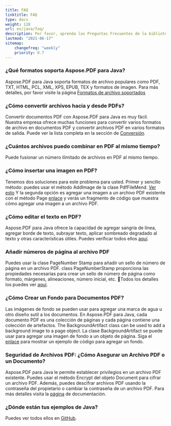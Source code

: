 ```yaml
---
title: FAQ 
linktitle: FAQ
type: docs
weight: 120
url: es/java/faq/
description: Por favor, aprenda las Preguntas Frecuentes de la biblioteca Aspose.PDF para Java.
lastmod: "2021-06-17"
sitemap:
    changefreq: "weekly"
    priority: 0.7
---
```


<div class="schema-faq-code" itemscope="" itemtype="https://schema.org/FAQPage"><div itemscope="" itemprop="mainEntity" itemtype="https://schema.org/Question" class="faq-question"><h3 itemprop="name" class="faq-q">¿Qué formatos soporta Aspose.PDF para Java?</h3><div itemscope="" itemprop="acceptedAnswer" itemtype="https://schema.org/Answer"><p itemprop="text" class="faq-a">Aspose.PDF para Java soporta formatos de archivo populares como PDF, TXT, HTML, PCL, XML, XPS, EPUB, TEX y formatos de imagen.
 Para más detalles, por favor visite la página <a href="/pdf/java/supported-file-formats/">Formatos de archivo soportados</a></p></div></div><div itemscope="" itemprop="mainEntity" itemtype="https://schema.org/Question" class="faq-question"><h3 itemprop="name" class="faq-q">¿Cómo convertir archivos hacia y desde PDFs?</h3><div itemscope="" itemprop="acceptedAnswer" itemtype="https://schema.org/Answer"><p itemprop="text" class="faq-a">Convertir documentos PDF con Aspose.PDF para Java es muy fácil. Nuestra empresa ofrece muchas funciones para convertir varios formatos de archivo en documentos PDF y convertir archivos PDF en varios formatos de salida. Puede ver la lista completa en la sección de <a href="/pdf/java/converting/">Conversión</a>.</p></div></div><div itemscope="" itemprop="mainEntity" itemtype="https://schema.org/Question" class="faq-question"><h3 itemprop="name" class="faq-q">¿Cuántos archivos puedo combinar en PDF al mismo tiempo?</h3><div itemscope="" itemprop="acceptedAnswer" itemtype="https://schema.org/Answer"><p itemprop="text" class="faq-a">Puede fusionar un número ilimitado de archivos en PDF al mismo tiempo.</p></div></div><div itemscope="" itemprop="mainEntity" itemtype="https://schema.org/Question" class="faq-question"><h3 itemprop="name" class="faq-q">¿Cómo insertar una imagen en PDF?</h3><div itemscope="" itemprop="acceptedAnswer" itemtype="https://schema.org/Answer"><p itemprop="text" class="faq-a">Tenemos dos soluciones para este problema para usted. Primer y sencillo método: puedes usar el método AddImage de la clase PdfFileMend. <a href="/pdf/java/add-image-to-existing-pdf-file/#add-image-in-an-existing-pdf-file-facades/">Ver esto</a> Y la segunda opción es agregar una imagen a un archivo PDF existente con el método Page <a href="/pdf/java/add-image-to-existing-pdf-file/">enlace</a> y verás un fragmento de código que muestra cómo agregar una imagen a un archivo PDF.</p></div></div><div itemscope="" itemprop="mainEntity" itemtype="https://schema.org/Question" class="faq-question"><h3 itemprop="name" class="faq-q">¿Cómo editar el texto en PDF?</h3><div itemscope="" itemprop="acceptedAnswer" itemtype="https://schema.org/Answer"><p itemprop="text" class="faq-a">Aspose.PDF para Java ofrece la capacidad de agregar sangría de línea, agregar borde de texto, subrayar texto, aplicar sombreado degradado al texto y otras características útiles. Puedes verificar todos ellos <a href="/pdf/java/text-formatting-inside-pdf/">aquí</a>.</p></div></div><div itemscope="" itemprop="mainEntity" itemtype="https://schema.org/Question" class="faq-question"><h3 itemprop="name" class="faq-q">Añadir números de página al archivo PDF</h3><div itemscope="" itemprop="acceptedAnswer" itemtype="https://schema.org/Answer"><p itemprop="text" class="faq-a">Puedes usar la clase PageNumber Stamp para añadir un sello de número de página en un archivo PDF. class PageNumberStamp proporciona las propiedades necesarias para crear un sello de número de página como formato, márgenes, alineaciones, número inicial, etc. Todos los detalles los puedes ver <a href="/pdf/java/add-page-number/">aquí</a>.</p></div></div><div itemscope="" itemprop="mainEntity" itemtype="https://schema.org/Question" class="faq-question"><h3 itemprop="name" class="faq-q">¿Cómo Crear un Fondo para Documentos PDF?</h3><div itemscope="" itemprop="acceptedAnswer" itemtype="https://schema.org/Answer"><p itemprop="text" class="faq-a">Las imágenes de fondo se pueden usar para agregar una marca de agua u otro diseño sutil a los documentos. En Aspose.PDF para Java, cada documento PDF es una colección de páginas y cada página contiene una colección de artefactos. The BackgroundArtifact class can be used to add a background image to a page object. La clase BackgroundArtifact se puede usar para agregar una imagen de fondo a un objeto de página. Siga el <a href="/pdf/java/add-backgrounds/">enlace</a> para mostrar un ejemplo de código para agregar un fondo.</p></div></div><div itemscope="" itemprop="mainEntity" itemtype="https://schema.org/Question" class="faq-question"><h3 itemprop="name" class="faq-q">Seguridad de Archivos PDF: ¿Cómo Asegurar un Archivo PDF o un Documento?</h3><div itemscope="" itemprop="acceptedAnswer" itemtype="https://schema.org/Answer"><p itemprop="text" class="faq-a">Aspose.PDF para Java le permite establecer privilegios en un archivo PDF existente. Puedes usar el método Encrypt del objeto Document para cifrar un archivo PDF. Además, puedes descifrar archivos PDF usando la contraseña del propietario o cambiar la contraseña de un archivo PDF. Para más detalles visita la <a href="/pdf/java/digitally-sign-pdf-file/">página</a> de documentación.</p></div></div><div itemscope="" itemprop="mainEntity" itemtype="https://schema.org/Question" class="faq-question"><h3 itemprop="name" class="faq-q">¿Dónde están tus ejemplos de Java?</h3><div itemscope="" itemprop="acceptedAnswer" itemtype="https://schema.org/Answer"><p itemprop="text" class="faq-a">Puedes ver todos ellos en <a href="https://github.com/aspose-pdf">GitHub</a>.</p></div></div></div>
